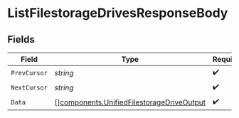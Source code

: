 # ListFilestorageDrivesResponseBody


## Fields

| Field                                                                                                  | Type                                                                                                   | Required                                                                                               | Description                                                                                            |
| ------------------------------------------------------------------------------------------------------ | ------------------------------------------------------------------------------------------------------ | ------------------------------------------------------------------------------------------------------ | ------------------------------------------------------------------------------------------------------ |
| `PrevCursor`                                                                                           | *string*                                                                                               | :heavy_check_mark:                                                                                     | N/A                                                                                                    |
| `NextCursor`                                                                                           | *string*                                                                                               | :heavy_check_mark:                                                                                     | N/A                                                                                                    |
| `Data`                                                                                                 | [][components.UnifiedFilestorageDriveOutput](../../models/components/unifiedfilestoragedriveoutput.md) | :heavy_check_mark:                                                                                     | N/A                                                                                                    |